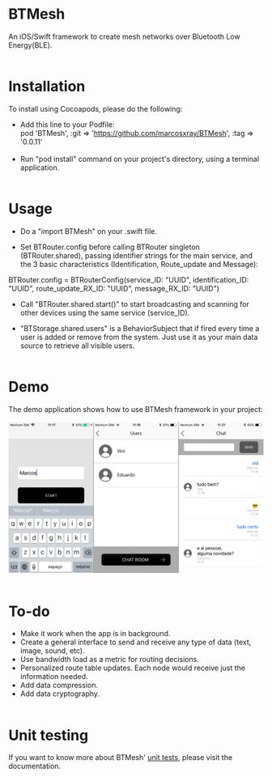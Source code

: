 # BTMesh
An iOS/Swift framework to create mesh networks over Bluetooth Low Energy(BLE).
</br></br>
# Installation
To install using Cocoapods, please do the following:
</br>
* Add this line to your Podfile:</br>
pod 'BTMesh', :git => 'https://github.com/marcosxray/BTMesh', :tag => '0.0.11'
</br></br>
* Run "pod install" command on your project's directory, using a terminal application.
</br></br>
# Usage
* Do a "import BTMesh" on your .swift file.

* Set BTRouter.config before calling BTRouter singleton (BTRouter.shared), passing identifier strings for the main service, and the 3 basic characteristics (Identification, Route_update and Message):

BTRouter.config = BTRouterConfig(service_ID: "UUID",
                                         identification_ID: "UUID",
                                         route_update_RX_ID: "UUID",
                                         message_RX_ID: "UUID")

* Call "BTRouter.shared.start()" to start broadcasting and scanning for other devices using the same service (service_ID).

* "BTStorage.shared.users" is a BehaviorSubject that if fired every time a user is added or remove from the system. Just use it as your main data source to retrieve all visible users.
</br></br>
# Demo
The demo application shows how to use BTMesh framework in your project:
</br></br>
<img src="https://github.com/marcosxray/BTMesh/blob/master/Docs/chat.png" alt="Demo app" width="640">
</br></br>
# To-do
* Make it work when the app is in background.
* Create a general interface to send and receive any type of data (text, image, sound, etc).
* Use bandwidth load as a metric for routing decisions.
* Personalized route table updates. Each node would receive just the information needed.
* Add data compression.
* Add data cryptography.
</br></br>
# Unit testing
If you want to know more about BTMesh' <a href="https://github.com/marcosxray/BTMesh/blob/master/Docs/UnitTesting.md">unit tests</a>, please visit the documentation.
